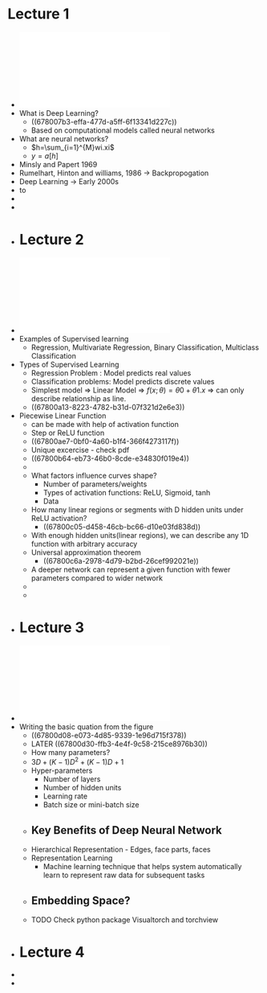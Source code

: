 # Lecture 1
- ![L1.pdf](../assets/L1_1736443730816_0.pdf)
- What is Deep Learning?
	- ((678007b3-effa-477d-a5ff-6f13341d227c))
	- Based on computational models called neural networks
- What are neural networks?
	- $h=\sum_{i=1}^{M}wi.xi$
	- $y=a\left\lbrack h\right\rbrack$
- Minsly and Papert 1969
- Rumelhart, Hinton and williams, 1986 -> Backpropogation
- Deep Learning -> Early 2000s
- to
-
-
- # Lecture 2
- ![L2_Slides.pdf](../assets/L2_Slides_1736444175435_0.pdf)
- Examples of Supervised learning
	- Regression, Multivariate Regression, Binary Classification, Multiclass Classification
- Types of Supervised Learning
	- Regression Problem : Model predicts real values
	- Classification problems: Model predicts discrete values
	- Simplest model => Linear Model => $f\left(x;\theta\right)=\theta0+\theta1.x$ => can only describe relationship as line.
	- ((67800a13-8223-4782-b31d-07f321d2e6e3))
- Piecewise Linear Function
	- can be made with help of activation function
	- Step or ReLU function
	- ((67800ae7-0bf0-4a60-b1f4-366f4273117f))
	- Unique excercise - check pdf
	- ((67800b64-eb73-46b0-8cde-e34830f019e4))
	-
	- What factors influence curves shape?
		- Number of parameters/weights
		- Types of activation functions: ReLU, Sigmoid, tanh
		- Data
	- How many linear regions or segments with D hidden units under ReLU activation?
		- ((67800c05-d458-46cb-bc66-d10e03fd838d))
	- With enough hidden units(linear regions), we can describe any 1D function with arbitrary accuracy
	- Universal approximation theorem
		- ((67800c6a-2978-4d79-b2bd-26cef992021e))
	- A deeper network can represent a given function with fewer parameters compared to wider network
	-
	-
- # Lecture 3
- ![L3_slides.pdf](../assets/L3_slides_1736445139169_0.pdf)
- Writing the basic quation from the figure
	- ((67800d08-e073-4d85-9339-1e96d715f378))
	- LATER ((67800d30-ffb3-4e4f-9c58-215ce8976b30))
	- How many parameters?
	- $3D+\left(K-1\right)D^2+\left(K-1\right)D+1$
	- Hyper-parameters
		- Number of layers
		- Number of hidden units
		- Learning rate
		- Batch size or mini-batch size
	- ## Key Benefits of Deep Neural Network
	- Hierarchical Representation - Edges, face parts, faces
	- Representation Learning
		- Machine learning technique that helps system automatically learn to represent raw data for subsequent tasks
	- ## Embedding Space?
	- TODO Check python package Visualtorch and torchview
- # Lecture 4
-
-